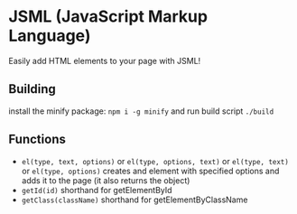 # JSML (JavaScript Markup Language)

Easily add HTML elements to your page with JSML!

## Building

install the minify package:
`npm i -g minify`
and run build script
`./build`

## Functions

- `el(type, text, options)` or `el(type, options, text)` or `el(type, text)` or `el(type, options)` creates and element with specified options and adds it to the page (it also returns the object)
- `getId(id)` shorthand for getElementById
- `getClass(className)` shorthand for getElementByClassName
